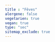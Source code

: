 ```yaml
---
title : "Fêves"
alergene: false
vegetarien: true
vegan: true
type: "sec"
sitemap_exclude: true
--- 
```

